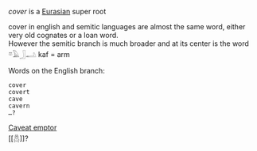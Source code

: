 *cover* is a [Eurasian](PIE) super root  

cover in english and semitic languages are almost the same word, either very old cognates or a loan word.  
However the semitic branch is much broader and at its center is the word  
𓎼𓄿𓃀𓂢 kaf = arm  

Words on the English branch:  
```  
cover  
covert  
cave  
cavern  
…?  
```  
[Caveat emptor](https://en.wikipedia.org/wiki/Caveat_emptor)  
[[𓆣]]?